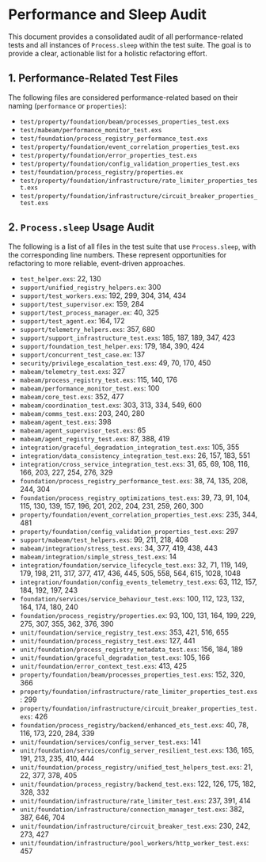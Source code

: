 
# Performance and Sleep Audit

This document provides a consolidated audit of all performance-related tests and all instances of `Process.sleep` within the test suite. The goal is to provide a clear, actionable list for a holistic refactoring effort.

## 1. Performance-Related Test Files

The following files are considered performance-related based on their naming (`performance` or `properties`):

*   `test/property/foundation/beam/processes_properties_test.exs`
*   `test/mabeam/performance_monitor_test.exs`
*   `test/foundation/process_registry_performance_test.exs`
*   `test/property/foundation/event_correlation_properties_test.exs`
*   `test/property/foundation/error_properties_test.exs`
*   `test/property/foundation/config_validation_properties_test.exs`
*   `test/foundation/process_registry/properties.ex`
*   `test/property/foundation/infrastructure/rate_limiter_properties_test.exs`
*   `test/property/foundation/infrastructure/circuit_breaker_properties_test.exs`

## 2. `Process.sleep` Usage Audit

The following is a list of all files in the test suite that use `Process.sleep`, with the corresponding line numbers. These represent opportunities for refactoring to more reliable, event-driven approaches.

*   `test_helper.exs`: 22, 130
*   `support/unified_registry_helpers.ex`: 300
*   `support/test_workers.exs`: 192, 299, 304, 314, 434
*   `support/test_supervisor.ex`: 159, 284
*   `support/test_process_manager.ex`: 40, 325
*   `support/test_agent.ex`: 164, 172
*   `support/telemetry_helpers.exs`: 357, 680
*   `support/support_infrastructure_test.exs`: 185, 187, 189, 347, 423
*   `support/foundation_test_helper.exs`: 179, 184, 390, 424
*   `support/concurrent_test_case.ex`: 137
*   `security/privilege_escalation_test.exs`: 49, 70, 170, 450
*   `mabeam/telemetry_test.exs`: 327
*   `mabeam/process_registry_test.exs`: 115, 140, 176
*   `mabeam/performance_monitor_test.exs`: 100
*   `mabeam/core_test.exs`: 352, 477
*   `mabeam/coordination_test.exs`: 303, 313, 334, 549, 600
*   `mabeam/comms_test.exs`: 203, 240, 280
*   `mabeam/agent_test.exs`: 398
*   `mabeam/agent_supervisor_test.exs`: 65
*   `mabeam/agent_registry_test.exs`: 87, 388, 419
*   `integration/graceful_degradation_integration_test.exs`: 105, 355
*   `integration/data_consistency_integration_test.exs`: 26, 157, 183, 551
*   `integration/cross_service_integration_test.exs`: 31, 65, 69, 108, 116, 166, 203, 227, 254, 276, 329
*   `foundation/process_registry_performance_test.exs`: 38, 74, 135, 208, 244, 304
*   `foundation/process_registry_optimizations_test.exs`: 39, 73, 91, 104, 115, 130, 139, 157, 196, 201, 202, 204, 231, 259, 260, 300
*   `property/foundation/event_correlation_properties_test.exs`: 235, 344, 481
*   `property/foundation/config_validation_properties_test.exs`: 297
*   `support/mabeam/test_helpers.exs`: 99, 211, 218, 408
*   `mabeam/integration/stress_test.exs`: 34, 377, 419, 438, 443
*   `mabeam/integration/simple_stress_test.exs`: 14
*   `integration/foundation/service_lifecycle_test.exs`: 32, 71, 119, 149, 179, 198, 211, 317, 377, 417, 436, 445, 505, 558, 564, 615, 1028, 1048
*   `integration/foundation/config_events_telemetry_test.exs`: 63, 112, 157, 184, 192, 197, 243
*   `foundation/services/service_behaviour_test.exs`: 100, 112, 123, 132, 164, 174, 180, 240
*   `foundation/process_registry/properties.ex`: 93, 100, 131, 164, 199, 229, 275, 307, 355, 362, 376, 390
*   `unit/foundation/service_registry_test.exs`: 353, 421, 516, 655
*   `unit/foundation/process_registry_test.exs`: 127, 441
*   `unit/foundation/process_registry_metadata_test.exs`: 156, 184, 189
*   `unit/foundation/graceful_degradation_test.exs`: 105, 166
*   `unit/foundation/error_context_test.exs`: 413, 425
*   `property/foundation/beam/processes_properties_test.exs`: 152, 320, 366
*   `property/foundation/infrastructure/rate_limiter_properties_test.exs`: 299
*   `property/foundation/infrastructure/circuit_breaker_properties_test.exs`: 426
*   `foundation/process_registry/backend/enhanced_ets_test.exs`: 40, 78, 116, 173, 220, 284, 339
*   `unit/foundation/services/config_server_test.exs`: 141
*   `unit/foundation/services/config_server_resilient_test.exs`: 136, 165, 191, 213, 235, 410, 444
*   `unit/foundation/process_registry/unified_test_helpers_test.exs`: 21, 22, 377, 378, 405
*   `unit/foundation/process_registry/backend_test.exs`: 122, 126, 175, 182, 328, 332
*   `unit/foundation/infrastructure/rate_limiter_test.exs`: 237, 391, 414
*   `unit/foundation/infrastructure/connection_manager_test.exs`: 382, 387, 646, 704
*   `unit/foundation/infrastructure/circuit_breaker_test.exs`: 230, 242, 273, 427
*   `unit/foundation/infrastructure/pool_workers/http_worker_test.exs`: 457
